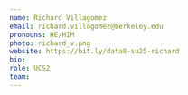 ```yaml
---
name: Richard Villagomez
email: richard.villagomez@berkeley.edu
pronouns: HE/HIM
photo: richard_v.png
website: https://bit.ly/data8-su25-richard
bio:
role: UCS2
team:
---
```

